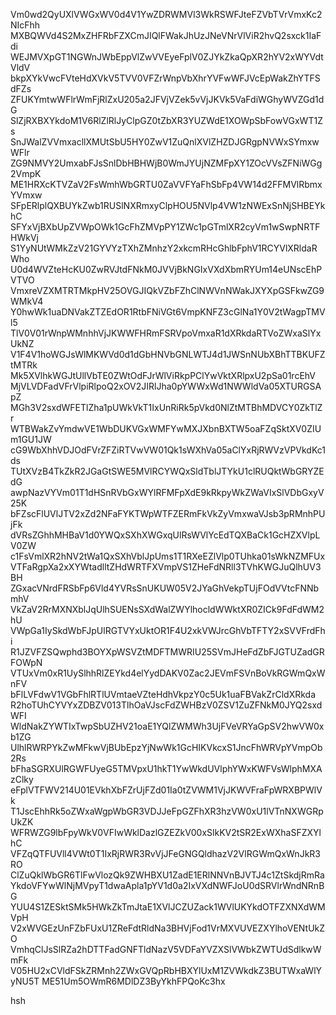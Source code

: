 Vm0wd2QyUXlVWGxWV0d4V1YwZDRWMVl3WkRSWFJteFZVbTVrVmxKc2NIcFhh
MXBQWVd4S2MxZHFRbFZXCmJIQlFWakJhUzJNeVNrVlViR2hvQ2sxck1IaFdi
WEJMVXpGT1NGWnJWbEppVlZwVVEyeFplV0ZJYkZkaQpXR2hYV2xWYVdtVldV
bkpXYkVwcFVteHdXVkV5TVV0VFZrWnpVbXhrYVFwWFJVcEpWakZhYTFSdFZs
ZFUKYmtwWFlrWmFjRlZxU205a2JFVjVZek5vVjJKVk5VaFdiWGhyWVZGd1dG
SlZjRXBXYkdoM1V6RlZlRlJyClpGZ0tZbXR3YUZWdE1XOWpSbFowVGxWT1Zs
SnJWalZVVmxacllXMUtSbU5HY0ZwV1ZuQnlXVlZHZDJGRgpNVWxSYmxwWFlr
ZG9NMVY2UmxabFJsSnlDbHBHWjB0WmJYUjNZMFpXY1ZOcVVsZFNiWGg2VmpK
ME1HRXcKTVZaV2FsWmhWbGRTU0ZaVVFYaFhSbFp4VW14d2FFMVlRbmxYVmxw
SFpERlplQXBUYkZwb1RUSlNXRmxyClpHOU5NVlp4VW1zNWExSnNjSHBEYkhC
SFYxVjBXbUpZVWpOWk1GcFhZMVpPY1ZWc1pGTmlXR2cyVm1wSwpNRTFHWkVj
S1YyNUtWMkZzV21GYVYzTXhZMnhzY2xkcmRHcGhlbFphV1RCYVlXRldaRWho
U0d4WVZteHcKU0ZwRVJtdFNkM0JVVjBkNGIxVXdXbmRYUm14eUNscEhPVTVO
VmxreVZXMTRTMkpHV25OVGJIQkVZbFZhClNWVnNWakJXYXpGSFkwZG9WMkV4
Y0hwWk1uaDNVakZTZEdOR1RtbFNiVGt6VmpKNFZ3cGlNa1Y0V2tWagpTMVl5
TlV0V01rWnpWMnhhVjJKWWFHRmFSRVpoVmxaR1dXRkdaRTVoZWxaSlYxUkNZ
V1F4V1hoWGJsWlMKWVd0d1dGbHNVbGNLWTJ4d1JWSnNUbXBhTTBKUFZtMTRk
Mk5XVlhkWGJtUllVbTE0ZWtOdFJrWlViRkpPClYwVktXRlpxU2pSa01rcEhV
MjVLVDFadVFrVlpiRlpoQ2xOV2JIRlJha0pYWWxWd1NWWldVa05XTURGSApZ
MGh3V2sxdWFETlZha1pUWkVkT1IxUnRiRk5pVkd0NlZtMTBhMDVCY0ZkTlZr
WTBWakZvYmdwVE1WbDUKVGxWMFYwMXJXbnBXTW5oaFZqSktXV0ZIUm1GU1JW
cG9WbXhhVDJOdFVrZFZiRTVwVW01Qk1sWXhVa05aClYxRjRWVzVPVkdKc1ds
TUtXVzB4TkZkR2JGaGtSWE5MVlRCYWQxSldTblJTYkU1clRUQktWbGRYZEdG
awpNazVYVm01T1dHSnRVbGxWYlRFMFpXdE9kRkpyWkZWaVIxSlVDbGxyV25K
bFZscFlUVlJTV2xZd2NFaFYKTWpWTFZERmFkVkZyVmxwaVJsb3pRMnhPUjFk
dVRsZGhhMHBaV1d0YWQxSXhXWGxqUlRsWVlYcEdTQXBaCk1GcHZXVlpLV0ZW
c1FsVmlXR2hNV2tWa1QxSXhVblJpUms1T1RXeEZlVlp0TUhka01sWkNZMFUx
VTFaRgpXa2xXYWtadlltZHdWRTFXVmpVS1ZHeFdNRll3TVhKWGJuQlhUV3BH
ZGxacVNrdFRSbFp6Vld4YVRsSnUKUW05V2JYaGhVekpTUjFOdVVtcFNNbmhV
VkZaV2RrMXNXblJqUlhSUENsSXdWalZWYlhocldWWktXR0ZICk9FdFdWM2hU
VWpGa1IySkdWbFJpUlRGTVYxUktOR1F4U2xkVWJrcGhVbTFTY2xSVVFrdFhi
R1JZVFZSQwphd3BOYXpWSVZtMDFTMWRIU25SVmJHeFdZbFJGTUZadGRFOWpN
VTUxVm0xR1UySlhhRlZEYkd4elYydDAKV0Zac2JEVmFSVnBoVkRGWmQxWnFV
bFlLVFdwV1VGbFhlRTlUVmtaeVZteHdhVkpzY0c5Uk1uaFBVakZrCldXRkda
R2hoTUhCYVYxZDBZV013TlhOaVJscFdZWHBzV0ZSV1ZuZFNkM0JYQ2sxdWFI
WldNakZYWTIxTwpSbUZHV21oaE1YQlZWMWh3UjFVeVRYaGpSV2hwVW0xb1ZG
UlhlRWRPYkZwMFkwVjBUbEpzYjNwWk1GcHIKVkcxS1JncFhWRVpYVmpOb2Rs
bFhaSGRXUlRGWFUyeG5TMVpxU1hkT1YwWkdUVlphYWxKWFVsWlphMXAzClky
eFplVTFWV214U01EVkhXbFZrUjFZd01Ia0tZVWM1VjJKWVFraFpWRXBPWlVk
T1JscEhhRk5oZWxaWgpWbGR3VDJJeFpGZFhXR3hzVW0xU1lVTnNXWGRpUkZK
WFRWZG9lbFpyWkV0VFIwWklDazlGZEZkV00xSlkKV2tSR2ExWXhaSFZXYlhC
VFZqQTFUVll4VWt0T1IxRjRWR3RvVjJFeGNGQldhazV2VlRGWmQxWnJkR3RO
ClZuQklWbGR6TlFwVlozQk9ZWHBXU1ZadE1ERlNNVnBJVTJ4c1ZtSkdjRmRa
YkdoVFYwWlNjMVpyT1dwaApla1pYV1d0a2IxVXdNWFJoU0dSRVlrWndNRnBG
YUU4S1ZESktSMk5HWkZkTmJtaE1XVlJCZUZack1WVlUKYkdOTFZXNXdWMVpH
V2xWVGEzUnFZbFUxU1ZReFdtRldNa3BHVjFod1VrMXVUVEZXYlhoVENtUkZO
VmhqClJsSlRZa2hDTTFadGNFTldNazV5VDFaYVZXSlVWbkZWTUdSdlkwWmFk
V05HU2xCVldFSkZRMnh2ZWxGVQpRbHBXYlUxM1ZVWkdkZ3BUTWxaWlYyNU5T
ME51Um5OWmR6MDlDZ3ByYkhFPQoKc3hx

hsh